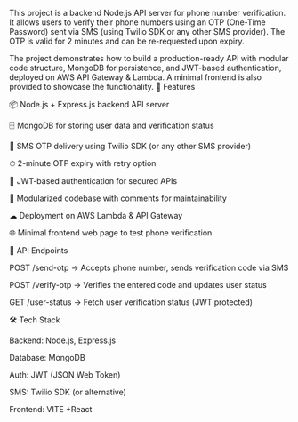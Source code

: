 This project is a backend Node.js API server for phone number verification.
 It allows users to verify their phone numbers using an OTP (One-Time Password) sent via SMS (using Twilio SDK or any other SMS provider). 
The OTP is valid for 2 minutes and can be re-requested upon expiry.

The project demonstrates how to build a production-ready API with modular code structure, MongoDB for persistence, and JWT-based authentication, deployed on AWS API Gateway & Lambda. A minimal frontend is also provided to showcase the functionality.
🚀 Features

📦 Node.js + Express.js backend API server

🗄 MongoDB for storing user data and verification status

📲 SMS OTP delivery using Twilio SDK (or any other SMS provider)

⏱ 2-minute OTP expiry with retry option

🔐 JWT-based authentication for secured APIs

🧩 Modularized codebase with comments for maintainability

☁ Deployment on AWS Lambda & API Gateway

🌐 Minimal frontend web page to test phone verification


📂 API Endpoints

POST /send-otp → Accepts phone number, sends verification code via SMS

POST /verify-otp → Verifies the entered code and updates user status

GET /user-status → Fetch user verification status (JWT protected)


🛠 Tech Stack

Backend: Node.js, Express.js

Database: MongoDB

Auth: JWT (JSON Web Token)

SMS: Twilio SDK (or alternative)

Frontend: VITE +React
